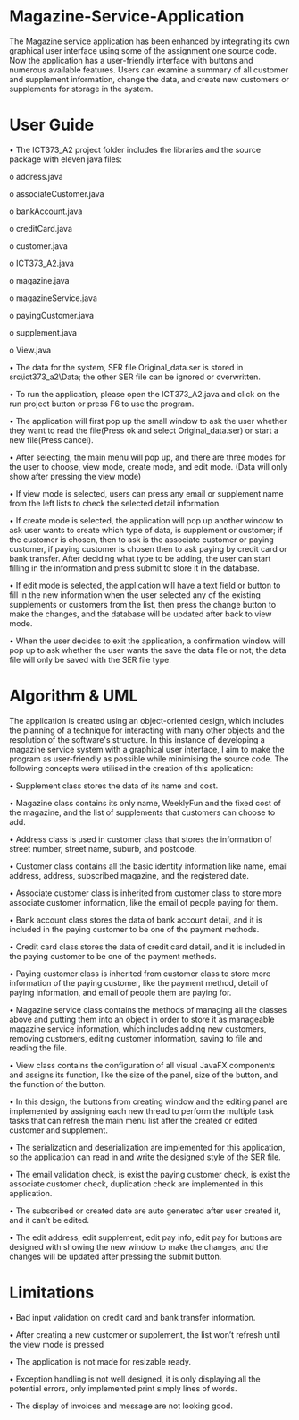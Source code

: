# Magazine-Service-Application
The Magazine service application has been enhanced by integrating its own graphical user interface using some of the assignment one source code. Now the application has a user-friendly interface with buttons and numerous available features. Users can examine a summary of all customer and supplement information, change the data, and create new customers or supplements for storage in the system.

# User Guide
• The ICT373_A2 project folder includes the libraries and the source package with eleven java files:

o address.java

o associateCustomer.java

o bankAccount.java

o creditCard.java

o customer.java

o ICT373_A2.java

o magazine.java

o magazineService.java

o payingCustomer.java

o supplement.java

o View.java

• The data for the system, SER file Original_data.ser is stored in src\ict373_a2\Data; the other SER file can be ignored or overwritten.

• To run the application, please open the ICT373_A2.java and click on the run project button or press F6 to use the program.

• The application will first pop up the small window to ask the user whether they want to read the file(Press ok and select Original_data.ser) or start a new file(Press cancel).

• After selecting, the main menu will pop up, and there are three modes for the user to choose, view mode, create mode, and edit mode. (Data will only show after pressing the view mode)

• If view mode is selected, users can press any email or supplement name from the left lists to check the selected detail information.

• If create mode is selected, the application will pop up another window to ask user wants to create which type of data, is supplement or customer; if the customer is chosen, then to ask is the associate customer or paying customer, if paying customer is chosen then to ask paying by credit card or bank transfer. After deciding what type to be adding, the user can start filling in the information and press submit to store it in the database.

• If edit mode is selected, the application will have a text field or button to fill in the new information when the user selected any of the existing supplements or customers from the list, then press the change button to make the changes, and the database will be updated after back to view mode.

• When the user decides to exit the application, a confirmation window will pop up to ask whether the user wants the save the data file or not; the data file will only be saved with the SER file type.

# Algorithm & UML
The application is created using an object-oriented design, which includes the planning of a technique for interacting with many other objects and the resolution of the software's structure. In this instance of developing a magazine service system with a graphical user interface, I aim to make the program as user-friendly as possible while minimising the source code.
The following concepts were utilised in the creation of this application:

• Supplement class stores the data of its name and cost.

• Magazine class contains its only name, WeeklyFun and the fixed cost of the magazine, and the list of supplements that customers can choose to add.

• Address class is used in customer class that stores the information of street number, street name, suburb, and postcode.

• Customer class contains all the basic identity information like name, email address, address, subscribed magazine, and the registered date.

• Associate customer class is inherited from customer class to store more associate customer information, like the email of people paying for them.

• Bank account class stores the data of bank account detail, and it is included in the paying customer to be one of the payment methods.

• Credit card class stores the data of credit card detail, and it is included in the paying customer to be one of the payment methods.

• Paying customer class is inherited from customer class to store more information of the paying customer, like the payment method, detail of paying information, and email of people them are paying for.

• Magazine service class contains the methods of managing all the classes above and putting them into an object in order to store it as manageable magazine service information, which includes adding new customers, removing customers, editing customer information, saving to file and reading the file.

• View class contains the configuration of all visual JavaFX components and assigns its function, like the size of the panel, size of the button, and the function of the button.

• In this design, the buttons from creating window and the editing panel are implemented by assigning each new thread to perform the multiple task tasks that can refresh the main menu list after the created or edited customer and supplement.

• The serialization and deserialization are implemented for this application, so the application can read in and write the designed style of the SER file.

• The email validation check, is exist the paying customer check, is exist the associate customer check, duplication check are implemented in this application.

• The subscribed or created date are auto generated after user created it, and it can’t be edited.

• The edit address, edit supplement, edit pay info, edit pay for buttons are designed with showing the new window to make the changes, and the changes will be updated after pressing the submit button.

# Limitations
• Bad input validation on credit card and bank transfer information.

• After creating a new customer or supplement, the list won’t refresh until the view mode is pressed

• The application is not made for resizable ready.

• Exception handling is not well designed, it is only displaying all the potential errors, only implemented print simply lines of words.

• The display of invoices and message are not looking good.
